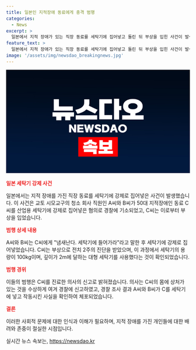 ```yaml
---
title: 일본인 지적장애 동료에게 충격 범행
categories:
  - News
excerpt: >
  일본에서 지적 장애가 있는 직장 동료를 세탁기에 집어넣고 돌린 뒤 부상을 입힌 사건이 발생했다. A씨와 B씨는 C씨에게 냄새난다. 세탁기에 들어가라고 말하며 강제로 세탁기에 집어넣었다. C씨는 부상으로 2주간의 치료를 받았으며, 대형 세탁기에 강제로 넣은 혐의로 A씨와 B씨가 경찰에 체포되었다. 이들의 범행은 C씨를 진료한 의사의 신고로 밝혀졌고, 경찰 조사 결과에 따르면 A씨와 B씨의 행동이 확인되었다.
feature_text: >
  일본에서 지적 장애가 있는 직장 동료를 세탁기에 집어넣고 돌린 뒤 부상을 입힌 사건이 발생했다. A씨와 B씨는 C씨에게 냄새난다. 세탁기에 들어가라고 말하며 강제로 세탁기에 집어넣었다. C씨는 부상으로 2주간의 치료를 받았으며, 대형 세탁기에 강제로 넣은 혐의로 A씨와 B씨가 경찰에 체포되었다. 이들의 범행은 C씨를 진료한 의사의 신고로 밝혀졌고, 경찰 조사 결과에 따르면 A씨와 B씨의 행동이 확인되었다.
image: '/assets/img/newsdao_breakingnews.jpg'
---
```


<p><img src="/assets/img/newsdao_breakingnews.jpg" alt="ontimetimes 속보" /></p>

<p><b><span style="color: #ee2323;">일본 세탁기 강제 사건</span></b></p>

<p data-ke-size="size16">일본에서는 지적 장애를 가진 직장 동료를 세탁기에 강제로 집어넣은 사건이 발생했습니다. 이 사건은 교토 시모교구의 청소 회사 직원인 A씨와 B씨가 50대 지적장애인 동료 C씨를 산업용 세탁기에 강제로 집어넣은 혐의로 경찰에 기소되었고, C씨는 이로부터 부상을 입었습니다.</p>

<p><b><span style="color: #ee2323;">범행 상세 내용</span></b></p>

<p data-ke-size="size16">A씨와 B씨는 C씨에게 "냄새난다. 세탁기에 들어가라"라고 말한 후 세탁기에 강제로 집어넣었습니다. C씨는 부상으로 전치 2주의 진단을 받았으며, 이 과정에서 세탁기의 용량이 100kg이며, 깊이가 2m에 달하는 대형 세탁기를 사용했다는 것이 확인되었습니다.</p>

<p><b><span style="color: #ee2323;">범행 경위</span></b></p>

<p data-ke-size="size16">이들의 범행은 C씨를 진료한 의사의 신고로 밝혀졌습니다. 의사는 C씨의 몸에 상처가 있는 것을 수상하게 여겨 경찰에 신고하였고, 경찰 조사 결과 A씨와 B씨가 C를 세탁기에 넣고 작동시킨 사실을 확인하여 체포되었습니다.</p>

<p><b><span style="color: #ee2323;">결론</span></b></p>

<p data-ke-size="size16">이러한 사회적 문제에 대한 인식과 이해가 필요하며, 지적 장애를 가진 개인들에 대한 배려와 존중이 절실한 시점입니다.</p>
실시간 뉴스 속보는, <a href="https://newsdao.kr" rel="dofollow">https://newsdao.kr</a>


